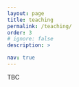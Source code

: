 ```yaml
---
layout: page
title: teaching
permalink: /teaching/
order: 3
# ignore: false
description: >

nav: true
---
```


TBC
